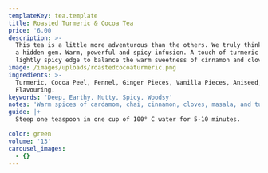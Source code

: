 ```yaml
---
templateKey: tea.template
title: Roasted Turmeric & Cocoa Tea
price: '6.00'
description: >-
  This tea is a little more adventurous than the others. We truly think this is
  a hidden gem. Warm, powerful and spicy infusion. A touch of turmeric adds a
  lightly spicy edge to balance the warm sweetness of cinnamon and cloves.
image: /images/uploads/roastedcocoaturmeric.png
ingredients: >-
  Turmeric, Cocoa Peel, Fennel, Ginger Pieces, Vanilla Pieces, Aniseed, Natural
  Flavouring.
keywords: 'Deep, Earthy, Nutty, Spicy, Woodsy'
notes: 'Warm spices of cardamom, chai, cinnamon, cloves, masala, and turmeric.'
guide: |+
  Steep one teaspoon in one cup of 100° C water for 5-10 minutes.

color: green
volume: '13'
carousel_images:
  - {}
---
```


